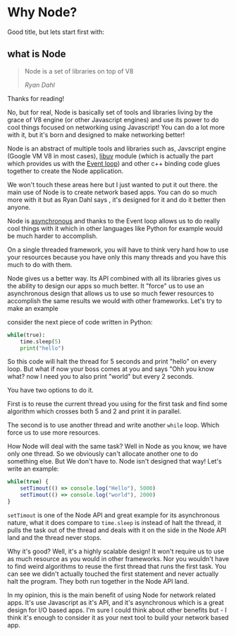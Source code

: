 # Why Node?
Good title, but lets start first with:

## what is Node
> Node is a set of libraries on top of V8 
> 
> *Ryan Dahl*

Thanks for reading! 

No, but for real, Node is basically set of tools and libraries living by the grace of V8 engine (or other Javascript engines) and use its power to do cool things focused on networking using Javascript! You can do a lot more with it, but it's born and designed to make networking better! 

Node is an abstract of multiple tools and libraries such as, Javscript engine (Google VM V8 in most cases), [libuv](https://github.com/libuv/libuv) module (which is actually the part which provides us with the [Event loop](./event_loop)) and other c++ binding code glues together to create the Node application. 

We won't touch these areas here but I just wanted to put it out there. the main use of Node is to create network based apps. You can do so much more with it but as Ryan Dahl says , it's designed for it and do it better then anyone. 

Node is [asynchronous](lib/asyncByDesign) and thanks to the Event loop allows us to do really cool things with it which in other languages like Python for example would be much harder to accomplish.

On a single threaded framework, you will have to think very hard how to use your resources because you have only this many threads and you have this much to do with them. 

Node gives us a better way. Its API combined with all its libraries gives us the ability to design our apps so much better. It "force" us to use an asynchronous design that allows us to use so much fewer resources to accomplish the same results we would with other frameworks. Let's try to make an example

consider the next piece of code written in Python:

```py
while(true):
    time.sleep(5)
    print("hello")
```

So this code will halt the thread for 5 seconds and print "hello" on every loop.
But what if now your boss comes at you and says "Ohh you know what? now I need you to also print "world" but every 2 seconds.

You have two options to do it.

First is to reuse the current thread you using for the first task and find some algorithm which crosses both 5 and 2 and print it in parallel.  

The second is to use another thread and write another `while` loop. Which force us to use more resources. 

How Node will deal with the same task? 
Well in Node as you know, we have only one thread. So we obviously can't allocate another one to do something else. But We don't have to. Node isn't designed that way! Let's write an example:

```js
while(true) {
    setTimout(() => console.log("Hello"), 5000)
    setTimout(() => console.log("world"), 2000)
}
```

`setTimout` is one of the Node API and great example for its asynchronous nature, what it does compare to `time.sleep` is instead of halt the thread, it pulls the task out of the thread and deals with it on the side in the Node API land and the thread never stops.

Why it's good? Well, it's a highly scalable design! It won't require us to use as much resource as you would in other frameworks. Nor you wouldn't have to find weird algorithms to reuse the first thread that runs the first task. You can see we didn't actually touched the first statement and never actually halt the program. They both run together in the Node API land.

In my opinion, this is the main benefit of using Node for network related apps. It's use Javascript as it's API, and it's asynchronous which is a great design for I/O based apps. I'm sure I could think about other benefits but - I think it's enough to consider it as your next tool to build your network based app.